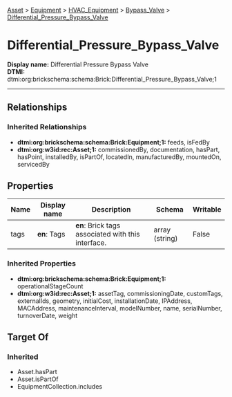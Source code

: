 [Asset](../../../Asset.md) > [Equipment](../../Equipment.md) > [HVAC_Equipment](../HVAC_Equipment.md) > [Bypass_Valve](Bypass_Valve.md) > [Differential_Pressure_Bypass_Valve](#)
# Differential_Pressure_Bypass_Valve

**Display name:** Differential Pressure Bypass Valve<br />
**DTMI:** dtmi:org:brickschema:schema:Brick:Differential_Pressure_Bypass_Valve;1

---
## Relationships
### Inherited Relationships
* **dtmi:org:brickschema:schema:Brick:Equipment;1:** feeds, isFedBy
* **dtmi:org:w3id:rec:Asset;1:** commissionedBy, documentation, hasPart, hasPoint, installedBy, isPartOf, locatedIn, manufacturedBy, mountedOn, servicedBy
## Properties
|Name|Display name|Description|Schema|Writable|
|-|-|-|-|-|
|tags|**en**: Tags|**en**: Brick tags associated with this interface.|array (string)|False|
### Inherited Properties
* **dtmi:org:brickschema:schema:Brick:Equipment;1:** operationalStageCount
* **dtmi:org:w3id:rec:Asset;1:** assetTag, commissioningDate, customTags, externalIds, geometry, initialCost, installationDate, IPAddress, MACAddress, maintenanceInterval, modelNumber, name, serialNumber, turnoverDate, weight
## Target Of
### Inherited
* Asset.hasPart
* Asset.isPartOf
* EquipmentCollection.includes
